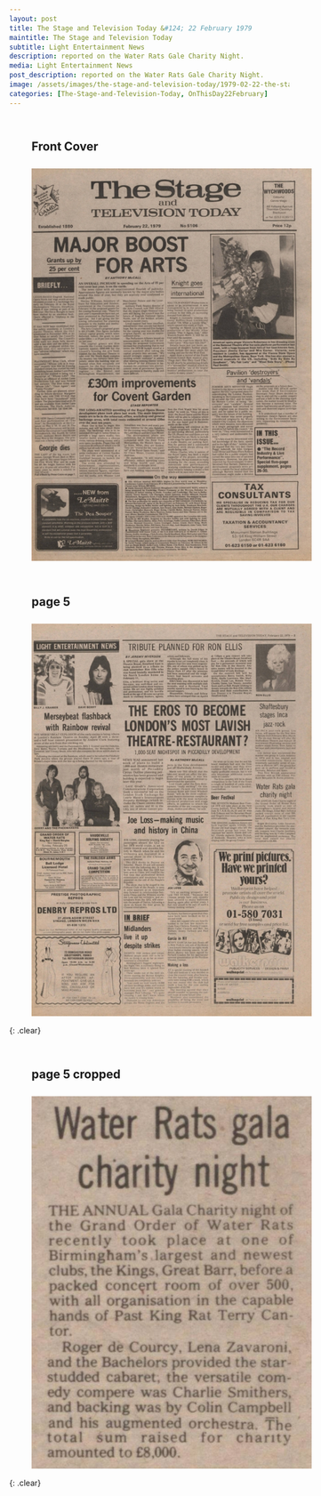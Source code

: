 ```yaml
---
layout: post
title: The Stage and Television Today &#124; 22 February 1979
maintitle: The Stage and Television Today
subtitle: Light Entertainment News
description: reported on the Water Rats Gale Charity Night.
media: Light Entertainment News
post_description: reported on the Water Rats Gale Charity Night.
image: /assets/images/the-stage-and-television-today/1979-02-22-the-stage-and-television-today-front-cover.jpg
categories: [The-Stage-and-Television-Today, OnThisDay22February]
---
```


<figure class="fig1">
<figcaption>
<h2 id="front-cover">Front Cover</h2>
</figcaption>
<a href="/assets/images/the-stage-and-television-today/1979-02-22-the-stage-and-television-today-front-cover.jpg"><img src="/assets/images/the-stage-and-television-today/1979-02-22-the-stage-and-television-today-front-cover.jpg" class="full-width zoom-in"></a>
</figure>

<figure class="fig2">
<figcaption>
<h2 id="page-5">page 5</h2>
</figcaption>
<a href="/assets/images/the-stage-and-television-today/1979-02-22-the-stage-and-television-today-page-5.jpg"><img src="/assets/images/the-stage-and-television-today/1979-02-22-the-stage-and-television-today-page-5.jpg" class="full-width zoom-in"></a>
</figure>

{: .clear}

<figure class="fig1">
<figcaption>
<h2 id="page-5-cropped">page 5 cropped</h2>
</figcaption>
<a href="/assets/images/the-stage-and-television-today/1979-02-22-the-stage-and-television-today-page-5-cropped.jpg"><img src="/assets/images/the-stage-and-television-today/1979-02-22-the-stage-and-television-today-page-5-cropped.jpg" class="full-width zoom-in"></a>
</figure>

<br />{: .clear}

<style>
.fig1 {float:left; width:49%;}

.fig2 {float:right; width:49%;}

figcaption {float:left; width:100%;}

@media screen and (orientation:portrait) {
.fig1, .fig2 {float:left; width:100%;}
figcaption {float:left; width:100%; margin-bottom: 10px;}
}
</style>

